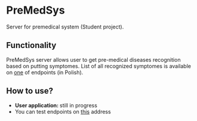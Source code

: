
# PreMedSys
Server for premedical system (Student project).

## Functionality

PreMedSys server allows user to get pre-medical diseases recognition based on putting symptomes.
List of all recognized symptomes is available on <a href = https://premedsys.herokuapp.com/swagger-ui.html#/pre-med-sys-controller/getAllSymptomesUsingGET>one</a> of endpoints (in Polish).


## How to use?

<ul>
<li><b>  User application: </b> still in progress </li>
<li>You can test endpoints on  <a href=https://premedsys.herokuapp.com/swagger-ui.html>this</a> address </li>
</ul>
